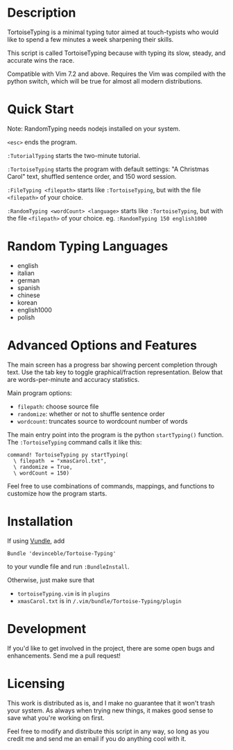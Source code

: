 # Description

TortoiseTyping is a minimal typing tutor aimed at touch-typists who would like to spend a few minutes a week sharpening their skills.

This script is called TortoiseTyping because with typing its slow, steady, and accurate wins the race.

Compatible with Vim 7.2 and above.  Requires the Vim was compiled with the python switch, which will be true for almost all modern distributions.

# Quick Start

Note: RandomTyping needs nodejs installed on your system.

`<esc>` ends the program.

`:TutorialTyping` starts the two-minute tutorial.

`:TortoiseTyping` starts the program with default settings: "A Christmas Carol" text, shuffled sentence order, and 150 word session.

`:FileTyping <filepath>` starts like `:TortoiseTyping`, but with the file `<filepath>` of your choice.

`:RandomTyping <wordCount> <language>` starts like `:TortoiseTyping`, but with the file `<filepath>` of your choice.
eg. `:RandomTyping 150 english1000`

# Random Typing Languages

- english
- italian
- german
- spanish
- chinese
- korean
- english1000
- polish

# Advanced Options and Features

The main screen has a progress bar showing percent completion through text.  Use the tab key to toggle graphical/fraction representation.  Below that are words-per-minute and accuracy statistics.

Main program options:

- `filepath`: choose source file
- `randomize`: whether or not to shuffle sentence order
- `wordcount`: truncates source to wordcount number of words

The main entry point into the program is the python `startTyping()` function.  The `:TortoiseTyping` command calls it like this:

```vim
command! TortoiseTyping py startTyping(
  \ filepath  = "xmasCarol.txt",
  \ randomize = True,
  \ wordCount = 150)
```

Feel free to use combinations of commands, mappings, and functions to customize how the program starts.

# Installation

If using [Vundle](https://github.com/gmarik/vundle/), add

    Bundle 'devinceble/Tortoise-Typing'

to your vundle file and run `:BundleInstall`.

Otherwise, just make sure that

- `tortoiseTyping.vim` is in `plugins`
- `xmasCarol.txt` is in `/.vim/bundle/Tortoise-Typing/plugin`

# Development

If you'd like to get involved in the project, there are some open bugs and enhancements. Send me a pull request!

# Licensing

This work is distributed as is, and I make no guarantee that it won't trash your system.  As always when trying new things, it makes good sense to save what you're working on first.

Feel free to modify and distribute this script in any way, so long as you credit me and send me an email if you do anything cool with it.
